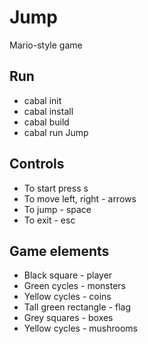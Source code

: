 # Jump
Mario-style game

## Run

* <addr> cabal init
* <addr> cabal install
* <addr> cabal build
* <addr> cabal run Jump

## Controls 

* To start press s 
* To move left, right - arrows 
* To jump - space
* To exit - esc

## Game elements

* Black square - player
* Green cycles - monsters 
* Yellow cycles - coins 
* Tall green rectangle - flag
* Grey squares - boxes
* Yellow cycles - mushrooms

